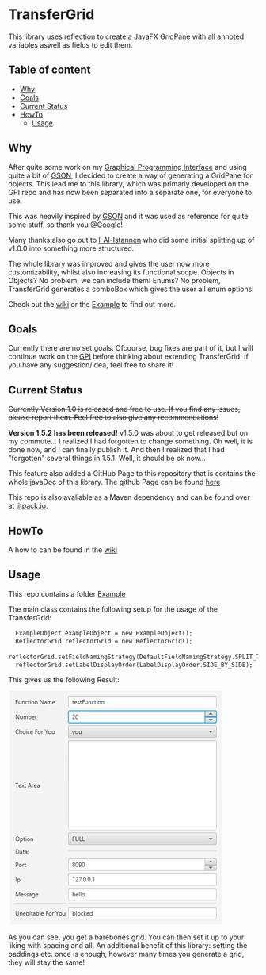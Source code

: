 # TransferGrid
This library uses reflection to create a JavaFX GridPane with all annoted variables aswell as fields to edit them.

## Table of content

- [Why](#Reasoning)
- [Goals](#Goals)
- [Current Status](#Current-Status)
- [HowTo](#HowTo)
  - [Usage](#Usage)

## Why

After quite some work on my [Graphical Programming Interface](https://github.com/FancyJavaStuff/GPI) and using quite a bit of [GSON](https://github.com/google/gson), I decided to create a way of generating a GridPane for objects. This lead me to this library, which was primarly developed on the GPI repo and has now been separated into a separate one, for everyone to use.

This was heavily inspired by [GSON](https://github.com/google/gson) and it was used as reference for quite some stuff, so thank you [@Google](https://github.com/google)!

Many thanks also go out to [I-Al-Istannen](https://github.com/I-Al-Istannen) who did some initial splitting up of v1.0.0 into something more structured.

The whole library was improved and gives the user now more customizability, whilst also increasing its functional scope. Objects in Objects? No problem, we can include them! Enums? No problem, TransferGrid generates a comboBox which gives the user all enum options!

Check out the [wiki](https://github.com/FancyJavaStuff/TransferGrid/wiki) or the [Example](https://github.com/FancyJavaStuff/TransferGrid/tree/master/src/main/java/Example) to find out more.
## Goals

Currently there are no set goals. Ofcourse, bug fixes are part of it, but I will continue work on the [GPI](https://github.com/FancyJavaStuff/GPI) before thinking about extending TransferGrid. If you have any suggestion/idea, feel free to share it!

## Current Status

~~Currently Version 1.0 is released and free to use. If you find any issues, please report them. Feel free to also give any recommendations!~~ 

**Version 1.5.2 has been released!**
v1.5.0 was about to get released but on my commute... I realized I had forgotten to change something. Oh well, it is done now, and I can finally publish it. And then I realized that I had "forgotten" several things in 1.5.1. Well, it should be ok now...

This feature also added a GitHub Page to this repository that is contains the whole javaDoc of this library. The github Page can be found [here](https://fancyjavastuff.github.io/TransferGrid/javaDoc/index.html)

This repo is also avaliable as a Maven dependency and can be found over at [jitpack.io](https://jitpack.io/#FancyJavaStuff/TransferGrid/v1.5.2).

## HowTo

A how to can be found in the [wiki](https://github.com/FancyJavaStuff/TransferGrid/wiki)

## Usage

This repo contains a folder [Example](https://github.com/FancyJavaStuff/TransferGrid/tree/master/src/main/java/Example)

The main class contains the following setup for the usage of the TransferGrid:
```
  ExampleObject exampleObject = new ExampleObject();
  ReflectorGrid reflectorGrid = new ReflectorGrid();
  reflectorGrid.setFieldNamingStrategy(DefaultFieldNamingStrategy.SPLIT_TO_CAPITALIZED_WORDS);
  reflectorGrid.setLabelDisplayOrder(LabelDisplayOrder.SIDE_BY_SIDE);
```

This gives us the following Result:

<p align="left">
  <img src="pictures/GeneratedGrid_v1_5_0.png"/>
</p>

As you can see, you get a barebones grid. You can then set it up to your liking with spacing and all. An additional benefit of this library: setting the paddings etc. once is enough, however many times you generate a grid, they will stay the same!
